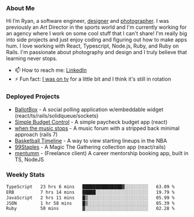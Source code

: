 ### About Me
Hi I’m Ryan, a software engineer, [designer](https://www.denvermullets.com/video) and [photographer](https://www.denvermullets.com/). I was previously an Art Director in the sports world and I'm currently working for an agency where I work on some cool stuff that I can't share! I'm really big into side projects and just enjoy coding and figuring out how to make apps hum. I love working with React, Typescript, Node.js, Ruby, and Ruby on Rails. I'm passionate about photography and design and I truly believe that learning never stops.

- 📫 How to reach me: [LinkedIn](https://www.linkedin.com/in/ryanvaznis)
- ⚡ Fun fact: [I was on tv](https://vimeo.com/381425882) for a little bit and I think it's still in rotation

### Deployed Projects
- [BallotBox](https://voteballotbox.com/) - A social polling application w/embeddable widget (react/ts/rails/solidqueue/sockets)
- [Simple Budget Control](https://simplebudgetcontrol.com/) - A simple paycheck budget app (react)
- [when the music stops](https://whenthemusicstops.net) - A music forum with a stripped back minimal approach (rails 7)
- [Basketball Timeline](https://basketball-timeline.com/?team=PHO&year=2023) - A way to view starting lineups in the NBA
- [99Staples](https://www.99staples.com/collections/denvermullets/9) - A Magic The Gathering collection app (react/rails)
- [mentumm](https://portal.mentumm.com/) - (Freelance client) A career mentorship booking app, built in TS, NodeJS

### Weekly Stats
<!--START_SECTION:waka-->

```txt
TypeScript   23 hrs 6 mins   ███████████████▓░░░░░░░░░   63.09 %
ERB          7 hrs 14 mins   █████░░░░░░░░░░░░░░░░░░░░   19.79 %
JavaScript   2 hrs 11 mins   █▒░░░░░░░░░░░░░░░░░░░░░░░   05.99 %
JSON         1 hr 58 mins    █▒░░░░░░░░░░░░░░░░░░░░░░░   05.39 %
Ruby         50 mins         ▓░░░░░░░░░░░░░░░░░░░░░░░░   02.28 %
```

<!--END_SECTION:waka-->
